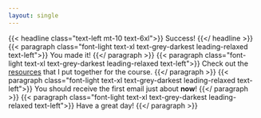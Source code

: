 ```yaml
---
layout: single
---
```

{{< headline class="text-left mt-10 text-6xl">}}
Success!
{{</ headline >}}
{{< paragraph class="font-light text-xl text-grey-darkest leading-relaxed text-left">}}
You made it!
{{</ paragraph >}}
{{< paragraph class="font-light text-xl text-grey-darkest leading-relaxed text-left">}}
Check out the [resources](/resources) that I put together for the course.
{{</ paragraph >}}
{{< paragraph class="font-light text-xl text-grey-darkest leading-relaxed text-left">}}
You should receive the first email just about __now__!
{{</ paragraph >}}
{{< paragraph class="font-light text-xl text-grey-darkest leading-relaxed text-left">}}
Have a great day!
{{</ paragraph >}}
